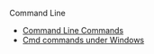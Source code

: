 Command Line 
 - [Command Line Commands](https://www.codecademy.com/articles/command-line-commands "Title")
 - [Cmd commands under Windows](https://www.thomas-krenn.com/en/wiki/Cmd_commands_under_Windows)
